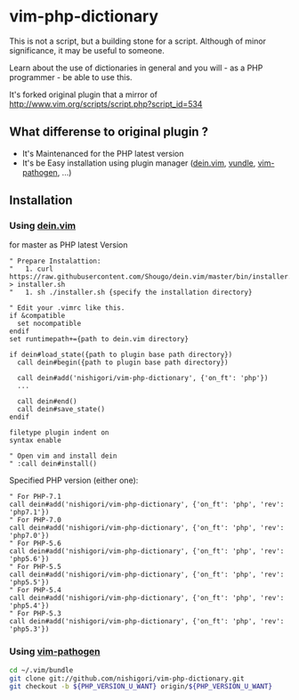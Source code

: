 vim-php-dictionary
==================

This is not a script, but a building stone for a script.
Although of minor significance, it may be useful to someone.

Learn about the use of dictionaries in general and you will - as a PHP programmer - be able to use this.

It's forked original plugin that a mirror of http://www.vim.org/scripts/script.php?script_id=534

What differense to original plugin ?
------------------------------------

* It's Maintenanced for the PHP latest version
* It's be Easy installation using plugin manager ([dein.vim][], [vundle][], [vim-pathogen][], ...)

Installation
------------

### Using [dein.vim][]

for master as PHP latest Version

```vim
" Prepare Instalattion:
"   1. curl https://raw.githubusercontent.com/Shougo/dein.vim/master/bin/installer.sh > installer.sh
"   1. sh ./installer.sh {specify the installation directory}

" Edit your .vimrc like this.
if &compatible
  set nocompatible
endif
set runtimepath+={path to dein.vim directory}

if dein#load_state({path to plugin base path directory})
  call dein#begin({path to plugin base path directory})

  call dein#add('nishigori/vim-php-dictionary', {'on_ft': 'php'})
  ...

  call dein#end()
  call dein#save_state()
endif

filetype plugin indent on
syntax enable

" Open vim and install dein
" :call dein#install()
```

Specified PHP version (either one):

```vim
" For PHP-7.1
call dein#add('nishigori/vim-php-dictionary', {'on_ft': 'php', 'rev': 'php7.1'})
" For PHP-7.0
call dein#add('nishigori/vim-php-dictionary', {'on_ft': 'php', 'rev': 'php7.0'})
" For PHP-5.6
call dein#add('nishigori/vim-php-dictionary', {'on_ft': 'php', 'rev': 'php5.6'})
" For PHP-5.5
call dein#add('nishigori/vim-php-dictionary', {'on_ft': 'php', 'rev': 'php5.5'})
" For PHP-5.4
call dein#add('nishigori/vim-php-dictionary', {'on_ft': 'php', 'rev': 'php5.4'})
" For PHP-5.3
call dein#add('nishigori/vim-php-dictionary', {'on_ft': 'php', 'rev': 'php5.3'})
```

### Using [vim-pathogen][]

```sh
cd ~/.vim/bundle
git clone git://github.com/nishigori/vim-php-dictionary.git
git checkout -b ${PHP_VERSION_U_WANT} origin/${PHP_VERSION_U_WANT}
```

[dein.vim]:         https://github.com/Shougo/dein.vim
[vundle]:           https://github.com/gmarik/vundle
[vim-pathogen]:     https://github.com/tpope/vim-pathogen
